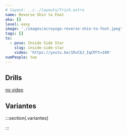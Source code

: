 ```yaml
---
# layout: ../../layouts/Trick.astro
name: Reverse Shin to Foot
aka: []
level: easy
image: './images/acroyoga-reverse-shin-to-foot.jpeg'
tags: []
to:
  - pose: Inside Side Star
    slug: inside-side-star
    video: 'https://youtu.be/1RvCbJ_IqCM?t=100'
numPeople: two
---
```


## Drills

[no video](https://www.youtube.com/)

## Variantes

:::section{.variantes}

<!-- - [![one foot](./images/bird-variation-one-foot-and-shin.jpg)](https://www.instagram.com/p/BunhHsqFBUI/?utm_source=ig_web_button_share_sheet)
  _one foot, one foot on shin_ -->

:::
